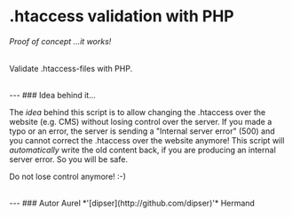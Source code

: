 .htaccess validation with PHP
=============================

###### Proof of concept *...it works!*

Validate .htaccess-files with PHP. 



<br />
---
### Idea behind it...

The *idea* behind this script is to allow changing the .htaccess over the website (e.g. CMS) without losing control over the server.
If you made a typo or an error, the server is sending a "Internal server error" (500) and you cannot correct the .htaccess over the website anymore! This script will *automatically* write the old content back, if you are producing an internal server error. So you will be safe.

Do not lose control anymore! :-)



<br />
---
### Autor
Aurel *'[dipser](http://github.com/dipser)'* Hermand
